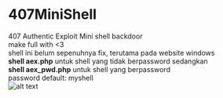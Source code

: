# 407MiniShell
407 Authentic Exploit Mini shell backdoor</br>
make full with <3</br>
shell ini belum sepenuhnya fix, terutama pada website windows</br>
<b>shell aex.php</b>
untuk shell yang tidak berpassword sedangkan</br>
<b>shell aex_pwd.php</b>
untuk shell yang berpassword</br>
password default: myshell</br>
![alt text](https://i.ibb.co/wpN5xSc/screenshoot.jpg)

